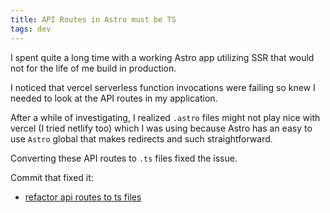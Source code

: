 ```yaml
---
title: API Routes in Astro must be TS
tags: dev
---
```


I spent quite a long time with a working Astro app utilizing SSR that would not for the life of me build in production. 

I noticed that vercel serverless function invocations were failing so knew I needed to look at the API routes in my application.

After a while of investigating, I realized `.astro` files might not play nice with vercel (I tried netlify too) which I was using because Astro has an easy to use `Astro` global that makes redirects and such straightforward. 

Converting these API routes to `.ts` files fixed the issue.

Commit that fixed it:

- [refactor api routes to ts files](https://github.com/zacjones93/greedy-app-astro/commit/a6d578b5aa7077f53ac98525d37e45867130679c)
